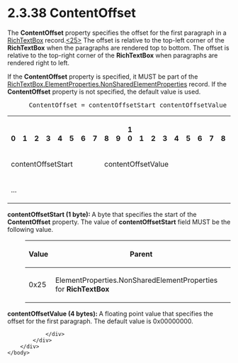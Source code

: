 <html dir="LTR" xmlns:mshelp="http://msdn.microsoft.com/mshelp" xmlns:ddue="http://ddue.schemas.microsoft.com/authoring/2003/5" xmlns:xlink="http://www.w3.org/1999/xlink" xmlns:tool="http://www.microsoft.com/tooltip">
    <head>
        <meta http-equiv="Content-Type" content="text/html; CHARSET=utf-8"></meta>
        <meta name="save" content="history"></meta>
        <title>2.3.38 ContentOffset</title>
        <xml>
            <mshelp:toctitle title="2.3.38 ContentOffset"></mshelp:toctitle>
            <mshelp:rltitle title="[MS-RPL]: ContentOffset"></mshelp:rltitle>
            <mshelp:keyword index="A" term="28bc13f3-9e30-4d77-8b73-2ed2843f1012"></mshelp:keyword>
            <mshelp:attr name="DCSext.ContentType" value="open specification"></mshelp:attr>
            <mshelp:attr name="AssetID" value="28bc13f3-9e30-4d77-8b73-2ed2843f1012"></mshelp:attr>
            <mshelp:attr name="TopicType" value="kbRef"></mshelp:attr>
            <mshelp:attr name="DCSext.Title" value="[MS-RPL]: ContentOffset" />
        </xml>
    </head>
    <body>
        <div id="header">
            <h1 class="heading">2.3.38 ContentOffset</h1>
        </div>
        <div id="mainSection">
            <div id="mainBody">
                <div id="allHistory" class="saveHistory"></div>
                <div id="sectionSection0" class="section" name="collapseableSection">
                    

<p>The <b>ContentOffset</b> property specifies the offset for
the first paragraph in a <a href="e1999254-e8d4-4998-8ef5-00e0991ab9c7.md">RichTextBox</a>
record.<a id="Appendix_A_Target_25"></a><a href="1d022514-2a2f-41df-b2f8-36f19e474fa5.md#Appendix_A_25" aria-label="Product behavior note 25">&lt;25&gt;</a> The offset is relative to the
top-left corner of the <b>RichTextBox</b> when the paragraphs are rendered top
to bottom. The offset is relative to the top-right corner of the <b>RichTextBox</b>
when paragraphs are rendered right to left. </p>

<p>If the <b>ContentOffset</b> property is specified, it MUST
be part of the <a href="1b1b7882-84bb-47d4-a3d2-b020b8d23d7a.md">RichTextBox.ElementProperties.NonSharedElementProperties</a>
record. If the <b>ContentOffset</b> property is not specified, the default
value is used.           </p>

<dl>
<dd>
<div><pre> ContentOffset = contentOffsetStart contentOffsetValue
</pre></div>
</dd></dl>

<table>
 <tr>
  <th><p><br>0</p></th>
  <th><p><br>1</p></th>
  <th><p><br>2</p></th>
  <th><p><br>3</p></th>
  <th><p><br>4</p></th>
  <th><p><br>5</p></th>
  <th><p><br>6</p></th>
  <th><p><br>7</p></th>
  <th><p><br>8</p></th>
  <th><p><br>9</p></th>
  <th><p>1<br>0</p></th>
  <th><p><br>1</p></th>
  <th><p><br>2</p></th>
  <th><p><br>3</p></th>
  <th><p><br>4</p></th>
  <th><p><br>5</p></th>
  <th><p><br>6</p></th>
  <th><p><br>7</p></th>
  <th><p><br>8</p></th>
  <th><p><br>9</p></th>
  <th><p>2<br>0</p></th>
  <th><p><br>1</p></th>
  <th><p><br>2</p></th>
  <th><p><br>3</p></th>
  <th><p><br>4</p></th>
  <th><p><br>5</p></th>
  <th><p><br>6</p></th>
  <th><p><br>7</p></th>
  <th><p><br>8</p></th>
  <th><p><br>9</p></th>
  <th><p>3<br>0</p></th>
  <th><p><br>1</p></th>
 </tr>
 <tr>
  <td colspan="8">
  <p>contentOffsetStart</p>
  </td>
  <td colspan="24">
  <p>contentOffsetValue</p>
  </td>
 </tr>
 <tr>
  <td colspan="8">
  <p>...</p>
  </td>
  
 </tr>
</table>

<p><b>contentOffsetStart (1 byte): </b>A byte that
specifies the start of the <b>ContentOffset</b> property. The value of <b>contentOffsetStart</b>
field MUST be the following value.</p>

<dl>
<dd>
<table>
 <thead>
  <tr>
   <th>
   <p>Value</p>
   </th>
   <th>
   <p>Parent</p>
   </th>
  </tr>
 </thead>
 <tr>
  <td>
  <p>0x25</p>
  </td>
  <td>
  <p>ElementProperties.NonSharedElementProperties for <b>RichTextBox</b></p>
  </td>
 </tr>
</table>
</dd></dl>

<p><b>contentOffsetValue (4 bytes): </b>A floating point
value that specifies the offset for the first paragraph. The default value is
0x00000000.</p>


                </div>
            </div>
        </div>
    </body>
</html>